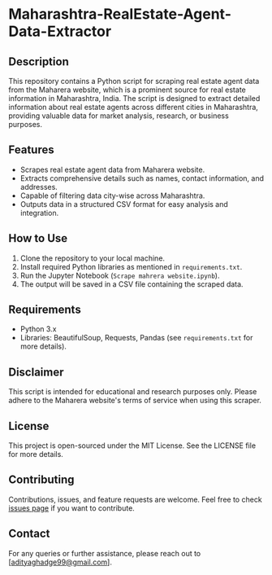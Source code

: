 # Maharashtra-RealEstate-Agent-Data-Extractor



## Description
This repository contains a Python script for scraping real estate agent data from the Maharera website, which is a prominent source for real estate information in Maharashtra, India. The script is designed to extract detailed information about real estate agents across different cities in Maharashtra, providing valuable data for market analysis, research, or business purposes.

## Features
- Scrapes real estate agent data from Maharera website.
- Extracts comprehensive details such as names, contact information, and addresses.
- Capable of filtering data city-wise across Maharashtra.
- Outputs data in a structured CSV format for easy analysis and integration.

## How to Use
1. Clone the repository to your local machine.
2. Install required Python libraries as mentioned in `requirements.txt`.
3. Run the Jupyter Notebook (`Scrape mahrera website.ipynb`).
4. The output will be saved in a CSV file containing the scraped data.

## Requirements
- Python 3.x
- Libraries: BeautifulSoup, Requests, Pandas (see `requirements.txt` for more details).

## Disclaimer
This script is intended for educational and research purposes only. Please adhere to the Maharera website's terms of service when using this scraper.

## License
This project is open-sourced under the MIT License. See the LICENSE file for more details.

## Contributing
Contributions, issues, and feature requests are welcome. Feel free to check [issues page](link-to-issues-page) if you want to contribute.

## Contact
For any queries or further assistance, please reach out to [adityaghadge99@gmail.com].



